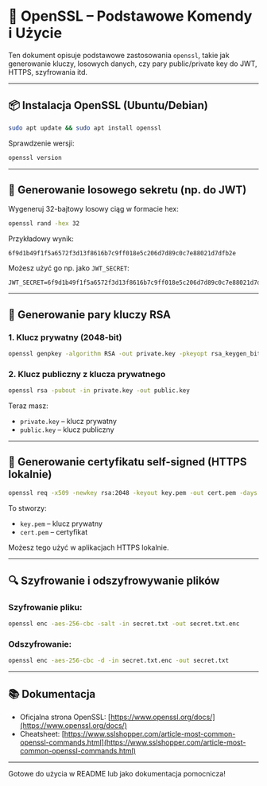 # 🔐 OpenSSL – Podstawowe Komendy i Użycie

Ten dokument opisuje podstawowe zastosowania `openssl`, takie jak generowanie kluczy, losowych danych, czy pary public/private key do JWT, HTTPS, szyfrowania itd.

---

## 📦 Instalacja OpenSSL (Ubuntu/Debian)

```bash
sudo apt update && sudo apt install openssl
```

Sprawdzenie wersji:

```bash
openssl version
```

---

## 🔑 Generowanie losowego sekretu (np. do JWT)

Wygeneruj 32-bajtowy losowy ciąg w formacie hex:

```bash
openssl rand -hex 32
```

Przykładowy wynik:

```
6f9d1b49f1f5a6572f3d13f8616b7c9ff018e5c206d7d89c0c7e88021d7dfb2e
```

Możesz użyć go np. jako `JWT_SECRET`:

```env
JWT_SECRET=6f9d1b49f1f5a6572f3d13f8616b7c9ff018e5c206d7d89c0c7e88021d7dfb2e
```

---

## 🔐 Generowanie pary kluczy RSA

### 1. Klucz prywatny (2048-bit)

```bash
openssl genpkey -algorithm RSA -out private.key -pkeyopt rsa_keygen_bits:2048
```

### 2. Klucz publiczny z klucza prywatnego

```bash
openssl rsa -pubout -in private.key -out public.key
```

Teraz masz:

- `private.key` – klucz prywatny
- `public.key` – klucz publiczny

---

## 🔐 Generowanie certyfikatu self-signed (HTTPS lokalnie)

```bash
openssl req -x509 -newkey rsa:2048 -keyout key.pem -out cert.pem -days 365 -nodes
```

To stworzy:

- `key.pem` – klucz prywatny
- `cert.pem` – certyfikat

Możesz tego użyć w aplikacjach HTTPS lokalnie.

---

## 🔍 Szyfrowanie i odszyfrowywanie plików

### Szyfrowanie pliku:

```bash
openssl enc -aes-256-cbc -salt -in secret.txt -out secret.txt.enc
```

### Odszyfrowanie:

```bash
openssl enc -aes-256-cbc -d -in secret.txt.enc -out secret.txt
```

---

## 📚 Dokumentacja

- Oficjalna strona OpenSSL: [https://www.openssl.org/docs/](https://www.openssl.org/docs/)
- Cheatsheet: [https://www.sslshopper.com/article-most-common-openssl-commands.html](https://www.sslshopper.com/article-most-common-openssl-commands.html)

---

Gotowe do użycia w README lub jako dokumentacja pomocnicza!
